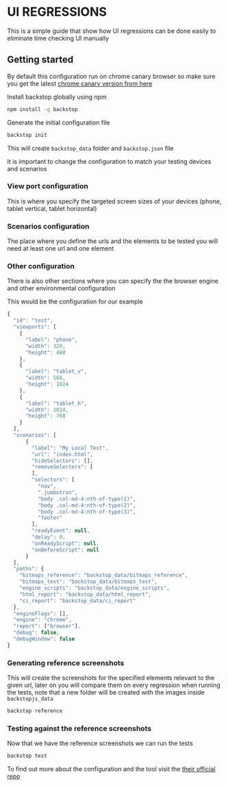 # UI REGRESSIONS

This is a simple guide that show how UI regressions can be done easily to eliminate time checking UI manually

## Getting started

By default this configuration run on chrome canary browser so make sure you get the latest [chrome canary version from here](https://www.google.com/chrome/browser/canary.html)

Install backstop globally using npm

```sh
npm install -g backstop
```

Generate the initial configuration file

```sh
backstop init
```

This will create `backstop_data` folder and `backstop.json` file

It is important to change the configuration to match your testing devices and scenarios

### View port configuration

This is where you specify the targeted screen sizes of your devices (phone, tablet vertical, tablet horizontal)

### Scenarios configuration

The place where you define the urls and the elements to be tested you will need at least one url and one element

### Other configuration

There is also other sections where you can specify the the browser engine and other environmental configuration

This would be the configuration for our example

```js
{
  "id": "test",
  "viewports": [
    {
      "label": "phone",
      "width": 320,
      "height": 480
    },
    {
      "label": "tablet_v",
      "width": 568,
      "height": 1024
    },
    {
      "label": "tablet_h",
      "width": 1024,
      "height": 768
    }
  ],
  "scenarios": [
	  {
		"label": "My Local Test",
		"url": "index.html",
		"hideSelectors": [],
		"removeSelectors": [
		],
		"selectors": [
		  "nav",
		  ".jumbotron",
		  "body .col-md-4:nth-of-type(1)",
		  "body .col-md-4:nth-of-type(2)",
		  "body .col-md-4:nth-of-type(3)",
		  "footer"
		],
		"readyEvent": null,
		"delay": 0,
		"onReadyScript": null,
		"onBeforeScript": null
	  }
  ],
  "paths": {
    "bitmaps_reference": "backstop_data/bitmaps_reference",
    "bitmaps_test": "backstop_data/bitmaps_test",
    "engine_scripts": "backstop_data/engine_scripts",
    "html_report": "backstop_data/html_report",
    "ci_report": "backstop_data/ci_report"
  },
  "engineFlags": [],
  "engine": "chrome",
  "report": ["browser"],
  "debug": false,
  "debugWindow": false
}
```

### Generating reference screenshots

This will create the screenshots for the specified elements relevant to the given url, later on you will compare them on every regression when running the tests, note that a new folder will be created with the images inside `backstopjs_data`

```sh
backstop reference
```

### Testing against the reference screenshots

Now that we have the reference screenshots we can run the tests

```sh
backstop test
```

To find out more about the configuration and the tool visit the [their official repo](https://github.com/garris/BackstopJS)
